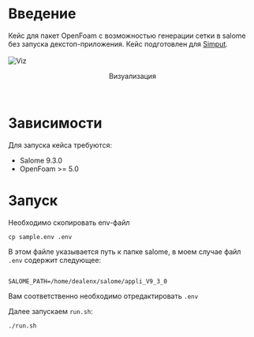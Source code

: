 # Введение

Кейс для пакет OpenFoam с возможностью генерации сетки в salome без запуска декстоп-приложения. Кейс подготовлен для [Simput](https://github.com/Kitware/simput).
<br /><br />
![Viz](https://snipboard.io/r43DFb.jpg)
<p align="center">Визуализация</p>
<br />


# Зависимости

Для запуска кейса требуются:
- Salome 9.3.0
- OpenFoam >= 5.0

# Запуск

Необходимо скопировать env-файл
```
cp sample.env .env
```
В этом файле указывается путь к папке salome, в моем случае файл `.env` содержит следующее:
```

SALOME_PATH=/home/dealenx/salome/appli_V9_3_0

```
Вам соответственно необходимо отредактировать `.env`

Далее запускаем `run.sh`:
```
./run.sh
```
